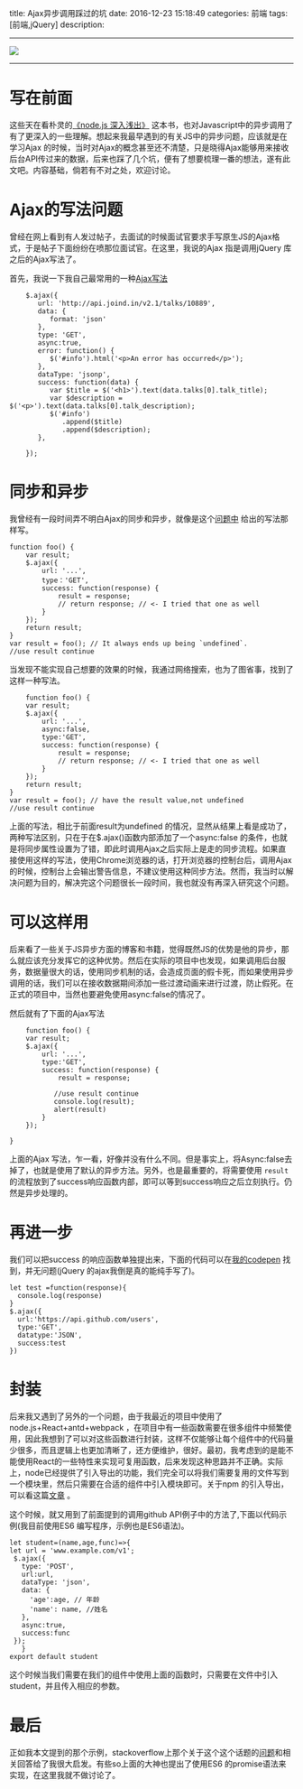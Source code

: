 title: Ajax异步调用踩过的坑
date: 2016-12-23  15:18:49 
categories: 前端
tags: [前端,jQuery] 
description: 


---

![](http://7ktu2f.com1.z0.glb.clouddn.com/qianduan3.jpg)

---


# 写在前面

这些天在看朴灵的[《node.js 深入浅出》](https://book.douban.com/subject/25768396/) 这本书，也对Javascript中的异步调用了有了更深入的一些理解。想起来我最早遇到的有关JS中的异步问题，应该就是在学习Ajax 的时候，当时对Ajax的概念甚至还不清楚，只是晓得Ajax能够用来接收后台API传过来的数据，后来也踩了几个坑，便有了想要梳理一番的想法，遂有此文吧。内容基础，倘若有不对之处，欢迎讨论。


<!--more-->


# Ajax的写法问题

曾经在网上看到有人发过帖子，去面试的时候面试官要求手写原生JS的Ajax格式，于是帖子下面纷纷在喷那位面试官。在这里，我说的Ajax 指是调用jQuery 库之后的Ajax写法了。

首先，我说一下我自己最常用的一种[Ajax写法](https://www.sitepoint.com/use-jquerys-ajax-function/) 


        $.ajax({
           url: 'http://api.joind.in/v2.1/talks/10889',
           data: {
              format: 'json'
           },
           type: 'GET',
           async:true,
           error: function() {
              $('#info').html('<p>An error has occurred</p>');
           },
           dataType: 'jsonp',
           success: function(data) {
              var $title = $('<h1>').text(data.talks[0].talk_title);
              var $description = $('<p>').text(data.talks[0].talk_description);
              $('#info')
                 .append($title)
                 .append($description);
           },
           
        });


# 同步和异步

我曾经有一段时间弄不明白Ajax的同步和异步，就像是这个[问题中](http://stackoverflow.com/questions/14220321/how-do-i-return-the-response-from-an-asynchronous-call) 给出的写法那样写。


    function foo() {
        var result;
        $.ajax({
            url: '...',
            type：'GET',
            success: function(response) {
                result = response;
                // return response; // <- I tried that one as well
            }
        });
        return result;
    }
    var result = foo(); // It always ends up being `undefined`.
    //use result continue




 当发现不能实现自己想要的效果的时候，我通过网络搜索，也为了图省事，找到了这样一种写法。



        function foo() {
        var result;
        $.ajax({
            url: '...',
            async:false,
            type:'GET',
            success: function(response) {
                result = response;
                // return response; // <- I tried that one as well
            }
        });
        return result;
    }
    var result = foo(); // have the result value,not undefined
    //use result continue

上面的写法，相比于前面result为undefined 的情况，显然从结果上看是成功了，两种写法区别，只在于在$.ajax()函数内部添加了一个async:false 的条件，也就是将同步属性设置为了错，即此时调用Ajax之后实际上是走的同步流程。如果直接使用这样的写法，使用Chrome浏览器的话，打开浏览器的控制台后，调用Ajax的时候，控制台上会输出警告信息，不建议使用这种同步方法。然而，我当时以解决问题为目的，解决完这个问题很长一段时间，我也就没有再深入研究这个问题。


# 可以这样用

后来看了一些关于JS异步方面的博客和书籍，觉得既然JS的优势是他的异步，那么就应该充分发挥它的这种优势。然后在实际的项目中也发现，如果调用后台服务，数据量很大的话，使用同步机制的话，会造成页面的假卡死，而如果使用异步调用的话，我们可以在接收数据期间添加一些过渡动画来进行过渡，防止假死。在正式的项目中，当然也要避免使用async:false的情况了。

然后就有了下面的Ajax写法


        function foo() {
        var result;
        $.ajax({
            url: '...',
            type:'GET',
            success: function(response) {
                result = response;
                
               //use result continue
               console.log(result);
               alert(result)
            }
        });
       
    }


上面的Ajax 写法，乍一看，好像并没有什么不同。但是事实上，将Async:false去掉了，也就是使用了默认的异步方法。另外，也是最重要的，将需要使用 ```result``` 的流程放到了success响应函数内部，即可以等到success响应之后立刻执行。仍然是异步处理的。

# 再进一步

我们可以把success 的响应函数单独提出来，下面的代码可以在[我的codepen](http://codepen.io/zhangolve/pen/XNQGGo) 找到，并无问题(jQuery 的ajax我倒是真的能纯手写了)。


    let test =function(response){
      console.log(response)
    }
    $.ajax({
      url:'https://api.github.com/users',
      type:'GET',
      datatype:'JSON',
      success:test
    })


# 封装

后来我又遇到了另外的一个问题，由于我最近的项目中使用了node.js+React+antd+webpack ，在项目中有一些函数需要在很多组件中频繁使用，因此我想到了可以对这些函数进行封装，这样不仅能够让每个组件中的代码量少很多，而且逻辑上也更加清晰了，还方便维护，很好。最初，我考虑到的是能不能使用React的一些特性来实现可复用函数，后来发现这种思路并不正确。实际上，node已经提供了引入导出的功能，我们完全可以将我们需要复用的文件写到一个模块里，然后只需要在合适的组件中引入模块即可。关于npm 的引入导出，可以看这篇[文章](http://web.jobbole.com/87536/) 。

这个时候，就又用到了前面提到的调用github API例子中的方法了,下面以代码示例(我目前使用ES6 编写程序，示例也是ES6语法)。

 
    let student=(name,age,func)=>{
    let url = 'www.example.com/v1';
     $.ajax({
       type: 'POST',
       url:url,
       dataType: 'json',
       data: {
         'age':age, // 年龄
         'name': name, //姓名
       },
       async:true,
       success:func
     });
       }
    export default student


这个时候当我们需要在我们的组件中使用上面的函数时，只需要在文件中引入student，并且传入相应的参数。


# 最后

正如我本文提到的那个示例，stackoverflow上那个关于这个这个话题的[问题](http://stackoverflow.com/questions/14220321/how-do-i-return-the-response-from-an-asynchronous-call)和相关回答给了我很大启发。有些so上面的大神也提出了使用ES6 的promise语法来实现，在这里我就不做讨论了。